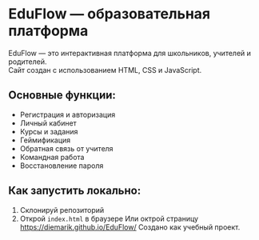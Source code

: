 # EduFlow — образовательная платформа

EduFlow — это интерактивная платформа для школьников, учителей и родителей.  
Сайт создан с использованием HTML, CSS и JavaScript.

## Основные функции:
- Регистрация и авторизация
- Личный кабинет
- Курсы и задания
- Геймификация
- Обратная связь от учителя
- Командная работа
- Восстановление пароля

## Как запустить локально:
1. Склонируй репозиторий
2. Открой `index.html` в браузере
Или октрой страницу https://diemarik.github.io/EduFlow/
Создано как учебный проект.
